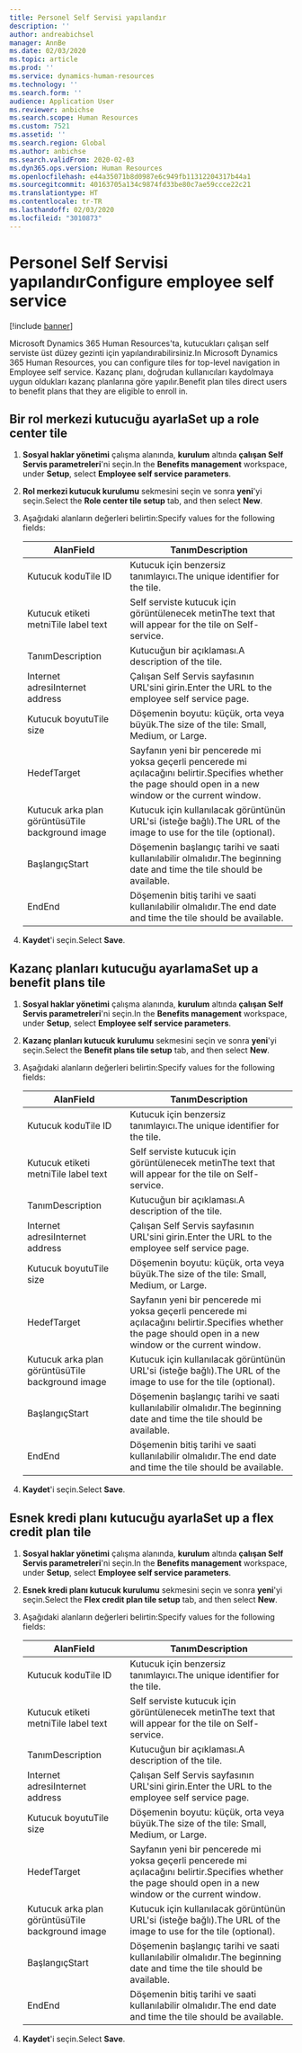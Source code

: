 ```yaml
---
title: Personel Self Servisi yapılandır
description: ''
author: andreabichsel
manager: AnnBe
ms.date: 02/03/2020
ms.topic: article
ms.prod: ''
ms.service: dynamics-human-resources
ms.technology: ''
ms.search.form: ''
audience: Application User
ms.reviewer: anbichse
ms.search.scope: Human Resources
ms.custom: 7521
ms.assetid: ''
ms.search.region: Global
ms.author: anbichse
ms.search.validFrom: 2020-02-03
ms.dyn365.ops.version: Human Resources
ms.openlocfilehash: e44a35071b8d0987e6c949fb11312204317b44a1
ms.sourcegitcommit: 40163705a134c9874fd33be80c7ae59ccce22c21
ms.translationtype: HT
ms.contentlocale: tr-TR
ms.lasthandoff: 02/03/2020
ms.locfileid: "3010873"
---
```

# <a name="configure-employee-self-service"></a><span data-ttu-id="3c092-102">Personel Self Servisi yapılandır</span><span class="sxs-lookup"><span data-stu-id="3c092-102">Configure employee self service</span></span>

[!include [banner](includes/preview-feature.md)]

<span data-ttu-id="3c092-103">Microsoft Dynamics 365 Human Resources'ta, kutucukları çalışan self serviste üst düzey gezinti için yapılandırabilirsiniz.</span><span class="sxs-lookup"><span data-stu-id="3c092-103">In Microsoft Dynamics 365 Human Resources, you can configure tiles for top-level navigation in Employee self service.</span></span> <span data-ttu-id="3c092-104">Kazanç planı, doğrudan kullanıcıları kaydolmaya uygun oldukları kazanç planlarına göre yapılır.</span><span class="sxs-lookup"><span data-stu-id="3c092-104">Benefit plan tiles direct users to benefit plans that they are eligible to enroll in.</span></span>

## <a name="set-up-a-role-center-tile"></a><span data-ttu-id="3c092-105">Bir rol merkezi kutucuğu ayarla</span><span class="sxs-lookup"><span data-stu-id="3c092-105">Set up a role center tile</span></span>

1. <span data-ttu-id="3c092-106">**Sosyal haklar yönetimi** çalışma alanında, **kurulum** altında **çalışan Self Servis parametreleri**'ni seçin.</span><span class="sxs-lookup"><span data-stu-id="3c092-106">In the **Benefits management** workspace, under **Setup**, select **Employee self service parameters**.</span></span>

2. <span data-ttu-id="3c092-107">**Rol merkezi kutucuk kurulumu** sekmesini seçin ve sonra **yeni**'yi seçin.</span><span class="sxs-lookup"><span data-stu-id="3c092-107">Select the **Role center tile setup** tab, and then select **New**.</span></span>

3. <span data-ttu-id="3c092-108">Aşağıdaki alanların değerleri belirtin:</span><span class="sxs-lookup"><span data-stu-id="3c092-108">Specify values for the following fields:</span></span>

   | <span data-ttu-id="3c092-109">Alan</span><span class="sxs-lookup"><span data-stu-id="3c092-109">Field</span></span> | <span data-ttu-id="3c092-110">Tanım</span><span class="sxs-lookup"><span data-stu-id="3c092-110">Description</span></span> |
   | --- | --- |
   | <span data-ttu-id="3c092-111">Kutucuk kodu</span><span class="sxs-lookup"><span data-stu-id="3c092-111">Tile ID</span></span> | <span data-ttu-id="3c092-112">Kutucuk için benzersiz tanımlayıcı.</span><span class="sxs-lookup"><span data-stu-id="3c092-112">The unique identifier for the tile.</span></span> |
   | <span data-ttu-id="3c092-113">Kutucuk etiketi metni</span><span class="sxs-lookup"><span data-stu-id="3c092-113">Tile label text</span></span> | <span data-ttu-id="3c092-114">Self serviste kutucuk için görüntülenecek metin</span><span class="sxs-lookup"><span data-stu-id="3c092-114">The text that will appear for the tile on Self-service.</span></span> |
   | <span data-ttu-id="3c092-115">Tanım</span><span class="sxs-lookup"><span data-stu-id="3c092-115">Description</span></span> | <span data-ttu-id="3c092-116">Kutucuğun bir açıklaması.</span><span class="sxs-lookup"><span data-stu-id="3c092-116">A description of the tile.</span></span> |
   | <span data-ttu-id="3c092-117">Internet adresi</span><span class="sxs-lookup"><span data-stu-id="3c092-117">Internet address</span></span> | <span data-ttu-id="3c092-118">Çalışan Self Servis sayfasının URL'sini girin.</span><span class="sxs-lookup"><span data-stu-id="3c092-118">Enter the URL to the employee self service page.</span></span> |
   | <span data-ttu-id="3c092-119">Kutucuk boyutu</span><span class="sxs-lookup"><span data-stu-id="3c092-119">Tile size</span></span> | <span data-ttu-id="3c092-120">Döşemenin boyutu: küçük, orta veya büyük.</span><span class="sxs-lookup"><span data-stu-id="3c092-120">The size of the tile: Small, Medium, or Large.</span></span> |
   | <span data-ttu-id="3c092-121">Hedef</span><span class="sxs-lookup"><span data-stu-id="3c092-121">Target</span></span> | <span data-ttu-id="3c092-122">Sayfanın yeni bir pencerede mi yoksa geçerli pencerede mi açılacağını belirtir.</span><span class="sxs-lookup"><span data-stu-id="3c092-122">Specifies whether the page should open in a new window or the current window.</span></span> |
   | <span data-ttu-id="3c092-123">Kutucuk arka plan görüntüsü</span><span class="sxs-lookup"><span data-stu-id="3c092-123">Tile background image</span></span> | <span data-ttu-id="3c092-124">Kutucuk için kullanılacak görüntünün URL'si (isteğe bağlı).</span><span class="sxs-lookup"><span data-stu-id="3c092-124">The URL of the image to use for the tile (optional).</span></span> |
   | <span data-ttu-id="3c092-125">Başlangıç</span><span class="sxs-lookup"><span data-stu-id="3c092-125">Start</span></span> | <span data-ttu-id="3c092-126">Döşemenin başlangıç tarihi ve saati kullanılabilir olmalıdır.</span><span class="sxs-lookup"><span data-stu-id="3c092-126">The beginning date and time the tile should be available.</span></span> |
   | <span data-ttu-id="3c092-127">End</span><span class="sxs-lookup"><span data-stu-id="3c092-127">End</span></span> | <span data-ttu-id="3c092-128">Döşemenin bitiş tarihi ve saati kullanılabilir olmalıdır.</span><span class="sxs-lookup"><span data-stu-id="3c092-128">The end date and time the tile should be available.</span></span> |

4. <span data-ttu-id="3c092-129">**Kaydet**'i seçin.</span><span class="sxs-lookup"><span data-stu-id="3c092-129">Select **Save**.</span></span>

## <a name="set-up-a-benefit-plans-tile"></a><span data-ttu-id="3c092-130">Kazanç planları kutucuğu ayarlama</span><span class="sxs-lookup"><span data-stu-id="3c092-130">Set up a benefit plans tile</span></span>

1. <span data-ttu-id="3c092-131">**Sosyal haklar yönetimi** çalışma alanında, **kurulum** altında **çalışan Self Servis parametreleri**'ni seçin.</span><span class="sxs-lookup"><span data-stu-id="3c092-131">In the **Benefits management** workspace, under **Setup**, select **Employee self service parameters**.</span></span>

2. <span data-ttu-id="3c092-132">**Kazanç planları kutucuk kurulumu** sekmesini seçin ve sonra **yeni**'yi seçin.</span><span class="sxs-lookup"><span data-stu-id="3c092-132">Select the **Benefit plans tile setup** tab, and then select **New**.</span></span>

3. <span data-ttu-id="3c092-133">Aşağıdaki alanların değerleri belirtin:</span><span class="sxs-lookup"><span data-stu-id="3c092-133">Specify values for the following fields:</span></span>

   | <span data-ttu-id="3c092-134">Alan</span><span class="sxs-lookup"><span data-stu-id="3c092-134">Field</span></span> | <span data-ttu-id="3c092-135">Tanım</span><span class="sxs-lookup"><span data-stu-id="3c092-135">Description</span></span> |
   | --- | --- |
   | <span data-ttu-id="3c092-136">Kutucuk kodu</span><span class="sxs-lookup"><span data-stu-id="3c092-136">Tile ID</span></span> | <span data-ttu-id="3c092-137">Kutucuk için benzersiz tanımlayıcı.</span><span class="sxs-lookup"><span data-stu-id="3c092-137">The unique identifier for the tile.</span></span> |
   | <span data-ttu-id="3c092-138">Kutucuk etiketi metni</span><span class="sxs-lookup"><span data-stu-id="3c092-138">Tile label text</span></span> | <span data-ttu-id="3c092-139">Self serviste kutucuk için görüntülenecek metin</span><span class="sxs-lookup"><span data-stu-id="3c092-139">The text that will appear for the tile on Self-service.</span></span> |
   | <span data-ttu-id="3c092-140">Tanım</span><span class="sxs-lookup"><span data-stu-id="3c092-140">Description</span></span> | <span data-ttu-id="3c092-141">Kutucuğun bir açıklaması.</span><span class="sxs-lookup"><span data-stu-id="3c092-141">A description of the tile.</span></span> |
   | <span data-ttu-id="3c092-142">Internet adresi</span><span class="sxs-lookup"><span data-stu-id="3c092-142">Internet address</span></span> | <span data-ttu-id="3c092-143">Çalışan Self Servis sayfasının URL'sini girin.</span><span class="sxs-lookup"><span data-stu-id="3c092-143">Enter the URL to the employee self service page.</span></span> |
   | <span data-ttu-id="3c092-144">Kutucuk boyutu</span><span class="sxs-lookup"><span data-stu-id="3c092-144">Tile size</span></span> | <span data-ttu-id="3c092-145">Döşemenin boyutu: küçük, orta veya büyük.</span><span class="sxs-lookup"><span data-stu-id="3c092-145">The size of the tile: Small, Medium, or Large.</span></span> |
   | <span data-ttu-id="3c092-146">Hedef</span><span class="sxs-lookup"><span data-stu-id="3c092-146">Target</span></span> | <span data-ttu-id="3c092-147">Sayfanın yeni bir pencerede mi yoksa geçerli pencerede mi açılacağını belirtir.</span><span class="sxs-lookup"><span data-stu-id="3c092-147">Specifies whether the page should open in a new window or the current window.</span></span> |
   | <span data-ttu-id="3c092-148">Kutucuk arka plan görüntüsü</span><span class="sxs-lookup"><span data-stu-id="3c092-148">Tile background image</span></span> | <span data-ttu-id="3c092-149">Kutucuk için kullanılacak görüntünün URL'si (isteğe bağlı).</span><span class="sxs-lookup"><span data-stu-id="3c092-149">The URL of the image to use for the tile (optional).</span></span> |
   | <span data-ttu-id="3c092-150">Başlangıç</span><span class="sxs-lookup"><span data-stu-id="3c092-150">Start</span></span> | <span data-ttu-id="3c092-151">Döşemenin başlangıç tarihi ve saati kullanılabilir olmalıdır.</span><span class="sxs-lookup"><span data-stu-id="3c092-151">The beginning date and time the tile should be available.</span></span> |
   | <span data-ttu-id="3c092-152">End</span><span class="sxs-lookup"><span data-stu-id="3c092-152">End</span></span> | <span data-ttu-id="3c092-153">Döşemenin bitiş tarihi ve saati kullanılabilir olmalıdır.</span><span class="sxs-lookup"><span data-stu-id="3c092-153">The end date and time the tile should be available.</span></span> |

4. <span data-ttu-id="3c092-154">**Kaydet**'i seçin.</span><span class="sxs-lookup"><span data-stu-id="3c092-154">Select **Save**.</span></span>

## <a name="set-up-a-flex-credit-plan-tile"></a><span data-ttu-id="3c092-155">Esnek kredi planı kutucuğu ayarla</span><span class="sxs-lookup"><span data-stu-id="3c092-155">Set up a flex credit plan tile</span></span>

1. <span data-ttu-id="3c092-156">**Sosyal haklar yönetimi** çalışma alanında, **kurulum** altında **çalışan Self Servis parametreleri**'ni seçin.</span><span class="sxs-lookup"><span data-stu-id="3c092-156">In the **Benefits management** workspace, under **Setup**, select **Employee self service parameters**.</span></span>

2. <span data-ttu-id="3c092-157">**Esnek kredi planı kutucuk kurulumu** sekmesini seçin ve sonra **yeni**'yi seçin.</span><span class="sxs-lookup"><span data-stu-id="3c092-157">Select the **Flex credit plan tile setup** tab, and then select **New**.</span></span>

3. <span data-ttu-id="3c092-158">Aşağıdaki alanların değerleri belirtin:</span><span class="sxs-lookup"><span data-stu-id="3c092-158">Specify values for the following fields:</span></span>

   | <span data-ttu-id="3c092-159">Alan</span><span class="sxs-lookup"><span data-stu-id="3c092-159">Field</span></span> | <span data-ttu-id="3c092-160">Tanım</span><span class="sxs-lookup"><span data-stu-id="3c092-160">Description</span></span> |
   | --- | --- |
   | <span data-ttu-id="3c092-161">Kutucuk kodu</span><span class="sxs-lookup"><span data-stu-id="3c092-161">Tile ID</span></span> | <span data-ttu-id="3c092-162">Kutucuk için benzersiz tanımlayıcı.</span><span class="sxs-lookup"><span data-stu-id="3c092-162">The unique identifier for the tile.</span></span> |
   | <span data-ttu-id="3c092-163">Kutucuk etiketi metni</span><span class="sxs-lookup"><span data-stu-id="3c092-163">Tile label text</span></span> | <span data-ttu-id="3c092-164">Self serviste kutucuk için görüntülenecek metin</span><span class="sxs-lookup"><span data-stu-id="3c092-164">The text that will appear for the tile on Self-service.</span></span> |
   | <span data-ttu-id="3c092-165">Tanım</span><span class="sxs-lookup"><span data-stu-id="3c092-165">Description</span></span> | <span data-ttu-id="3c092-166">Kutucuğun bir açıklaması.</span><span class="sxs-lookup"><span data-stu-id="3c092-166">A description of the tile.</span></span> |
   | <span data-ttu-id="3c092-167">Internet adresi</span><span class="sxs-lookup"><span data-stu-id="3c092-167">Internet address</span></span> | <span data-ttu-id="3c092-168">Çalışan Self Servis sayfasının URL'sini girin.</span><span class="sxs-lookup"><span data-stu-id="3c092-168">Enter the URL to the employee self service page.</span></span> |
   | <span data-ttu-id="3c092-169">Kutucuk boyutu</span><span class="sxs-lookup"><span data-stu-id="3c092-169">Tile size</span></span> | <span data-ttu-id="3c092-170">Döşemenin boyutu: küçük, orta veya büyük.</span><span class="sxs-lookup"><span data-stu-id="3c092-170">The size of the tile: Small, Medium, or Large.</span></span> |
   | <span data-ttu-id="3c092-171">Hedef</span><span class="sxs-lookup"><span data-stu-id="3c092-171">Target</span></span> | <span data-ttu-id="3c092-172">Sayfanın yeni bir pencerede mi yoksa geçerli pencerede mi açılacağını belirtir.</span><span class="sxs-lookup"><span data-stu-id="3c092-172">Specifies whether the page should open in a new window or the current window.</span></span> |
   | <span data-ttu-id="3c092-173">Kutucuk arka plan görüntüsü</span><span class="sxs-lookup"><span data-stu-id="3c092-173">Tile background image</span></span> | <span data-ttu-id="3c092-174">Kutucuk için kullanılacak görüntünün URL'si (isteğe bağlı).</span><span class="sxs-lookup"><span data-stu-id="3c092-174">The URL of the image to use for the tile (optional).</span></span> |
   | <span data-ttu-id="3c092-175">Başlangıç</span><span class="sxs-lookup"><span data-stu-id="3c092-175">Start</span></span> | <span data-ttu-id="3c092-176">Döşemenin başlangıç tarihi ve saati kullanılabilir olmalıdır.</span><span class="sxs-lookup"><span data-stu-id="3c092-176">The beginning date and time the tile should be available.</span></span> |
   | <span data-ttu-id="3c092-177">End</span><span class="sxs-lookup"><span data-stu-id="3c092-177">End</span></span> | <span data-ttu-id="3c092-178">Döşemenin bitiş tarihi ve saati kullanılabilir olmalıdır.</span><span class="sxs-lookup"><span data-stu-id="3c092-178">The end date and time the tile should be available.</span></span> |

4. <span data-ttu-id="3c092-179">**Kaydet**'i seçin.</span><span class="sxs-lookup"><span data-stu-id="3c092-179">Select **Save**.</span></span>

